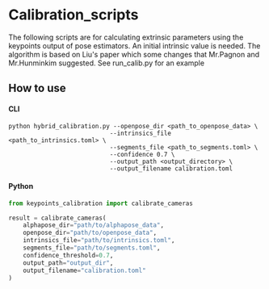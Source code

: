 # Calibration_scripts

The following scripts are for calculating extrinsic parameters using the keypoints output of pose estimators. An initial intrinsic value is needed. The algorithm is based on Liu's paper which some changes that Mr.Pagnon and Mr.Hunminkim suggested. See run_calib.py for an example 

## How to use
#### CLI
```
python hybrid_calibration.py --openpose_dir <path_to_openpose_data> \
                            --intrinsics_file <path_to_intrinsics.toml> \
                            --segments_file <path_to_segments.toml> \
                            --confidence 0.7 \
                            --output_path <output_directory> \
                            --output_filename calibration.toml

```


#### Python 
```python
from keypoints_calibration import calibrate_cameras

result = calibrate_cameras(
    alphapose_dir="path/to/alphapose_data",
    openpose_dir="path/to/openpose_data",
    intrinsics_file="path/to/intrinsics.toml",
    segments_file="path/to/segments.toml",
    confidence_threshold=0.7,
    output_path="output_dir",
    output_filename="calibration.toml"
)

